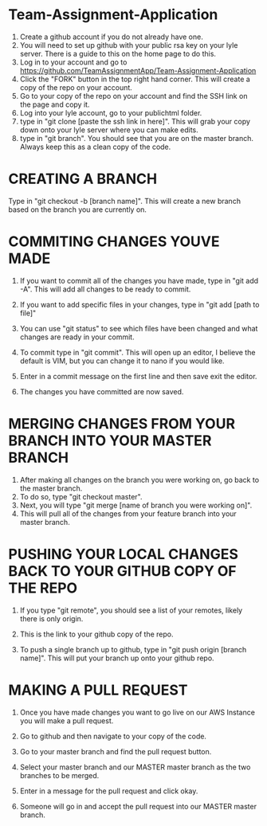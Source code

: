 Team-Assignment-Application
===========================
1. Create a github account if you do not already have one.
2. You will need to set up github with your public rsa key on your lyle server. There is a guide to this on the home page to do this.
3. Log in to your account and go to https://github.com/TeamAssignmentApp/Team-Assignment-Application
4. Click the "FORK" button in the top right hand corner. This will create a copy of the repo on your account.
5. Go to your copy of the repo on your account and find the SSH link on the page and copy it.
6. Log into your lyle account, go to your publichtml folder.
7. type in "git clone [paste the ssh link in here]". This will grab your copy down onto your lyle server where you can make edits.
8. type in "git branch". You should see that you are on the master branch. Always keep this as a clean copy of the code.

CREATING A BRANCH
=================
Type in "git checkout -b [branch name]". This will create a new branch based on the branch you are currently on.

COMMITING CHANGES YOUVE MADE
=================
1. If you want to commit all of the changes you have made, type in "git add -A". This will add all changes to be ready to commit. 
2. If you want to add specific files in your changes, type in "git add [path to file]"

3. You can use "git status" to see which files have been changed and what changes are ready in your commit.

4. To commit type in "git commit". This will open up an editor, I believe the default is VIM, but you can change it to nano if you would like.
5. Enter in a commit message on the first line and then save exit the editor.
6. The changes you have committed are now saved.

MERGING CHANGES FROM YOUR BRANCH INTO YOUR MASTER BRANCH
=================
1. After making all changes on the branch you were working on, go back to the master branch.
2. To do so, type "git checkout master".
3. Next, you will type "git merge [name of branch you were working on]". 
4. This will pull all of the changes from your feature branch into your master branch.

PUSHING YOUR LOCAL CHANGES BACK TO YOUR GITHUB COPY OF THE REPO
=================
1. If you type "git remote", you should see a list of your remotes, likely there is only origin.
2. This is the link to your github copy of the repo. 

3. To push a single branch up to github, type in "git push origin [branch name]". This will put your branch up onto your github repo.

MAKING A PULL REQUEST
=================
1. Once you have made changes you want to go live on our AWS Instance you will make a pull request.
2. Go to github and then navigate to your copy of the code.
3. Go to your master branch and find the pull request button. 
4. Select your master branch and our MASTER master branch as the two branches to be merged.
5. Enter in a message for the pull request and click okay.

6. Someone will go in and accept the pull request into our MASTER master branch.
